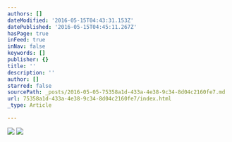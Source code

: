 ```yaml
---
authors: []
dateModified: '2016-05-15T04:43:31.153Z'
datePublished: '2016-05-15T04:45:11.267Z'
hasPage: true
inFeed: true
inNav: false
keywords: []
publisher: {}
title: ''
description: ''
author: []
starred: false
sourcePath: _posts/2016-05-05-75358a1d-433a-4e38-9c34-8d04c2160fe7.md
url: 75358a1d-433a-4e38-9c34-8d04c2160fe7/index.html
_type: Article

---
```

![](https://the-grid-user-content.s3-us-west-2.amazonaws.com/4b6f8071-42b8-40fb-9b89-9806743432f0.jpg)
![](https://the-grid-user-content.s3-us-west-2.amazonaws.com/99eaf10d-1543-46a3-96c6-925db2f17129.jpg)
